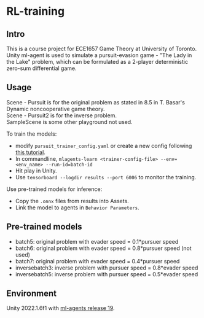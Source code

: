 # RL-training 
## Intro
This is a course project for ECE1657 Game Theory at University of Toronto. Unity ml-agent is used to simulate a pursuit-evasion game - "The Lady in the Lake" problem, which can be formulated as a 2-player deterministic zero-sum differential game.  

## Usage
Scene - Pursuit is for the original problem as stated in 8.5 in T. Basar's Dynamic noncooperative game theory.  
Scene - Pursuit2 is for the inverse problem.  
SampleScene is some other playground not used.  

To train the models:  
- modify `pursuit_trainer_config.yaml` or create a new config following [this tutorial](https://github.com/Unity-Technologies/ml-agents/blob/release_19_docs/docs/Training-Configuration-File.md).
- In commandline, ```mlagents-learn <trainer-config-file> --env=<env_name> --run-id=batch-id```
- Hit play in Unity.
- Use ```tensorboard --logdir results --port 6006``` to monitor the training. 

Use pre-trained models for inference:  
- Copy the `.onnx` files from results into Assets.  
- Link the model to agents in `Behavior Parameters`.  

## Pre-trained models
- batch5: original problem with evader speed = 0.1*pursuer speed
- batch6: original problem with evader speed = 0.8*pursuer speed (not used)
- batch7: original problem with evader speed = 0.4*pursuer speed
- inversebatch3: inverse problem with pursuer speed = 0.8*evader speed
- inversebatch5: inverse problem with pursuer speed = 0.5*evader speed

## Environment
Unity 2022.1.6f1 with [ml-agents release 19](https://github.com/Unity-Technologies/ml-agents/tree/release_19_docs).  
